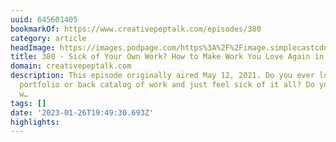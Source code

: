 ```yaml
---
uuid: 645601405
bookmarkOf: https://www.creativepeptalk.com/episodes/380
category: article
headImage: https://images.podpage.com/https%3A%2F%2Fimage.simplecastcdn.com%2Fimages%2F4e866010-eca3-48bf-95ab-1d0101ed9285%2Ff4487308-e04b-46b1-9a24-dc23dcbe90fb%2F3000x3000%2F317.jpg%3Faid%3Drss_feed?auto=format&fill=blur&fit=fill&h=628&w=1200&s=e9c6f8198ea2c063450870d3ec9fcd3d
title: 380 - Sick of Your Own Work? How to Make Work You Love Again in 5 Steps REPLAY
domain: creativepeptalk.com
description: This episode originally aired May 12, 2021. Do you ever look over your
  portfolio or back catalog of work and just feel sick of it all? Do you fear your
  w…
tags: []
date: '2023-01-26T19:49:30.693Z'
highlights:
---
```



